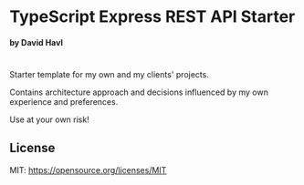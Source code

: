 # TypeScript Express REST API Starter
#### by David Havl 
#
Starter template for my own and my clients' projects.

Contains architecture approach and decisions influenced by my own experience and preferences.

Use at your own risk!
## License
MIT:
https://opensource.org/licenses/MIT
